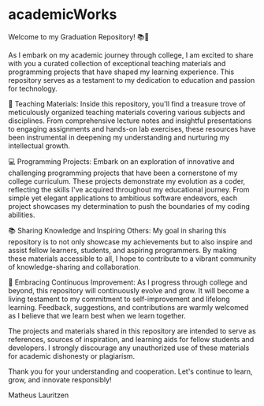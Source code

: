 # academicWorks
Welcome to my Graduation Repository! 📚🚀

As I embark on my academic journey through college, I am excited to share with you a curated collection of exceptional teaching materials and programming projects that have shaped my learning experience. This repository serves as a testament to my dedication to education and passion for technology.

📖 Teaching Materials: Inside this repository, you'll find a treasure trove of meticulously organized teaching materials covering various subjects and disciplines. From comprehensive lecture notes and insightful presentations to engaging assignments and hands-on lab exercises, these resources have been instrumental in deepening my understanding and nurturing my intellectual growth.

💻 Programming Projects: Embark on an exploration of innovative and challenging programming projects that have been a cornerstone of my college curriculum. These projects demonstrate my evolution as a coder, reflecting the skills I've acquired throughout my educational journey. From simple yet elegant applications to ambitious software endeavors, each project showcases my determination to push the boundaries of my coding abilities.

📚 Sharing Knowledge and Inspiring Others: My goal in sharing this repository is to not only showcase my achievements but to also inspire and assist fellow learners, students, and aspiring programmers. By making these materials accessible to all, I hope to contribute to a vibrant community of knowledge-sharing and collaboration.

🌟 Embracing Continuous Improvement: As I progress through college and beyond, this repository will continuously evolve and grow. It will become a living testament to my commitment to self-improvement and lifelong learning. Feedback, suggestions, and contributions are warmly welcomed as I believe that we learn best when we learn together.

The projects and materials shared in this repository are intended to serve as references, sources of inspiration, and learning aids for fellow students and developers. I strongly discourage any unauthorized use of these materials for academic dishonesty or plagiarism.

Thank you for your understanding and cooperation. Let's continue to learn, grow, and innovate responsibly!

Matheus Lauritzen
